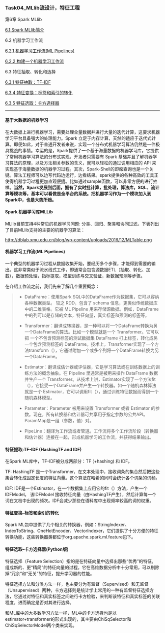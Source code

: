### Task04_MLlib流设计，特征工程 

第6章 Spark MLlib

[6.1 Spark MLlib简介](http://dblab.xmu.edu.cn/blog/1762-2/)

6.2 机器学习工作流

[6.2.1 机器学习工作流(ML Pipelines) ](http://dblab.xmu.edu.cn/blog/1763-2/)

[6.2.2 构建一个机器学习工作流](http://dblab.xmu.edu.cn/blog/1764-2/)

6.3 特征抽取、转化和选择

[6.3.1 特征抽取：TF-IDF](http://dblab.xmu.edu.cn/blog/1766-2/)

[6.3.4 特征变换：标签和索引的转化](http://dblab.xmu.edu.cn/blog/1770-2/)

[6.3.5 特征选取：卡方选择器](http://dblab.xmu.edu.cn/blog/1771-2/)

-------------------

#### 基于大数据的机器学习

在大数据上进行机器学习，需要处理全量数据并进行大量的迭代计算，这要求机器学习平台具备强大的处理能力。Spark 立足于内存计算，天然的适应于迭代式计算。即便如此，对于普通开发者来说，实现一个分布式机器学习算法仍然是一件极具挑战的事情。幸运的是，Spark提供了一个基于海量数据的机器学习库，它提供了常用机器学习算法的分布式实现，开发者只需要有 Spark 基础并且了解机器学习算法的原理，以及方法相关参数的含义，就可以轻松的通过调用相应的 API 来实现基于海量数据的机器学习过程。其次，Spark-Shell的即席查询也是一个关键。算法工程师可以边写代码边运行，边看结果。spark提供的各种高效的工具正使得机器学习过程更加直观便捷。比如通过sample函数，可以非常方便的进行抽样。**当然，Spark发展到后面，拥有了实时批计算，批处理，算法库，SQL、流计算等模块等，基本可以看做是全平台的系统。把机器学习作为一个模块加入到Spark中，也是大势所趋。**

#### Spark 机器学习库MLLib

MLlib目前支持4种常见的机器学习问题: 分类、回归、聚类和协同过滤。下表列出了目前MLlib支持的主要的机器学习算法：

http://dblab.xmu.edu.cn/blog/wp-content/uploads/2016/12/MLTable.png

#### 机器学习工作流(ML Pipelines)

一个典型的机器学习过程从数据收集开始，要经历多个步骤，才能得到需要的输出。这非常类似于流水线式工作，即通常会包含源数据ETL（抽取、转化、加载），数据预处理，指标提取，模型训练与交叉验证，新数据预测等步骤。

在介绍工作流之前，我们先来了解几个重要概念：

> - DataFrame：使用Spark SQL中的DataFrame作为数据集，它可以容纳各种数据类型。 较之 RDD，包含了 schema 信息，更类似传统数据库中的二维表格。它被 ML Pipeline 用来存储源数据。例如，DataFrame中的列可以是存储的文本，特征向量，真实标签和预测的标签等。
>
> - Transformer：翻译成转换器，是一种可以将一个DataFrame转换为另一个DataFrame的算法。比如一个模型就是一个 Transformer。它可以把 一个不包含预测标签的测试数据集 DataFrame 打上标签，转化成另一个包含预测标签的 DataFrame。技术上，Transformer实现了一个方法transform（），它通过附加一个或多个列将一个DataFrame转换为另一个DataFrame。
>
>   
>
> - Estimator：翻译成估计器或评估器，它是学习算法或在训练数据上的训练方法的概念抽象。在 Pipeline 里通常是被用来操作 DataFrame 数据并生产一个 Transformer。从技术上讲，Estimator实现了一个方法fit（），它接受一个DataFrame并产生一个转换器。如一个随机森林算法就是一个 Estimator，它可以调用fit（），通过训练特征数据而得到一个随机森林模型。
>
> - Parameter：Parameter 被用来设置 Transformer 或者 Estimator 的参数。现在，所有转换器和估计器可共享用于指定参数的公共API。ParamMap是一组（参数，值）对。
>
> - PipeLine：翻译为工作流或者管道。工作流将多个工作流阶段（转换器和估计器）连接在一起，形成机器学习的工作流，并获得结果输出。

#### 特征提取:TF-IDF (HashingTF and IDF)

在Spark ML库中，TF-IDF被分成两部分：TF (+hashing) 和 IDF。

TF: HashingTF 是一个Transformer，在文本处理中，接收词条的集合然后把这些集合转化成固定长度的特征向量。这个算法在哈希的同时会统计各个词条的词频。

IDF: IDF是一个Estimator，在一个数据集上应用它的fit（）方法，产生一个IDFModel。 该IDFModel 接收特征向量（由HashingTF产生），然后计算每一个词在文档中出现的频次。IDF会减少那些在语料库中出现频率较高的词的权重。

#### 特征变换–标签和索引的转化

Spark ML包中提供了几个相关的转换器，例如：StringIndexer、IndexToString、OneHotEncoder、VectorIndexer，它们提供了十分方便的特征转换功能，这些转换器类都位于org.apache.spark.ml.feature包下。

#### 特征选取–卡方选择器(Python版)

特征选择（Feature Selection）指的是在特征向量中选择出那些“优秀”的特征，组成新的、更“精简”的特征向量的过程。它在高维数据分析中十分常用，可以剔除掉“冗余”和“无关”的特征，提升学习器的性能。

特征选择方法和分类方法一样，也主要分为有监督（Supervised）和无监督（Unsupervised）两种，卡方选择则是统计学上常用的一种有监督特征选择方法，它通过对特征和真实标签之间进行卡方检验，来判断该特征和真实标签的关联程度，进而确定是否对其进行选择。

和ML库中的大多数学习方法一样，ML中的卡方选择也是以estimator+transformer的形式出现的，其主要由ChiSqSelector和ChiSqSelectorModel两个类来实现。